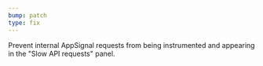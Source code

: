 ```yaml
---
bump: patch
type: fix
---
```


Prevent internal AppSignal requests from being instrumented and appearing in the "Slow API requests" panel.
